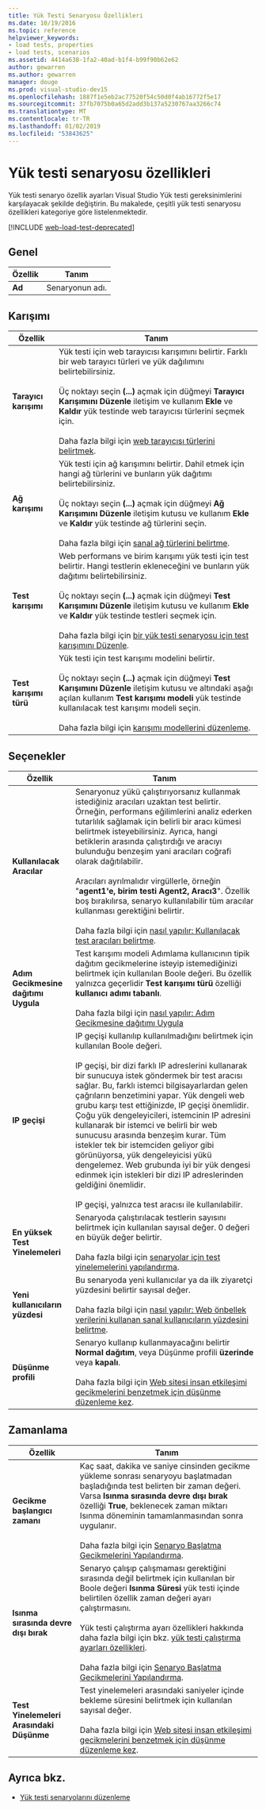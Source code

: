 ```yaml
---
title: Yük Testi Senaryosu Özellikleri
ms.date: 10/19/2016
ms.topic: reference
helpviewer_keywords:
- load tests, properties
- load tests, scenarios
ms.assetid: 4414a638-1fa2-40ad-b1f4-b99f90b62e62
author: gewarren
ms.author: gewarren
manager: douge
ms.prod: visual-studio-dev15
ms.openlocfilehash: 1887f1e5eb2ac77520f54c50d0f4ab16772f5e17
ms.sourcegitcommit: 37fb7075b0a65d2add3b137a5230767aa3266c74
ms.translationtype: MT
ms.contentlocale: tr-TR
ms.lasthandoff: 01/02/2019
ms.locfileid: "53843625"
---
```

# <a name="load-test-scenario-properties"></a>Yük testi senaryosu özellikleri

Yük testi senaryo özellik ayarları Visual Studio Yük testi gereksinimlerini karşılayacak şekilde değiştirin. Bu makalede, çeşitli yük testi senaryosu özellikleri kategoriye göre listelenmektedir.

[!INCLUDE [web-load-test-deprecated](includes/web-load-test-deprecated.md)]

## <a name="general"></a>Genel

|Özellik|Tanım|
|-|----------------|
|**Ad**|Senaryonun adı.|

## <a name="mix"></a>Karışımı

|Özellik|Tanım|
|-|----------------|
|**Tarayıcı karışımı**|Yük testi için web tarayıcısı karışımını belirtir. Farklı bir web tarayıcı türleri ve yük dağılımını belirtebilirsiniz.<br /><br />Üç noktayı seçin **(...)**  açmak için düğmeyi **Tarayıcı Karışımını Düzenle** iletişim ve kullanım **Ekle** ve **Kaldır** yük testinde web tarayıcısı türlerini seçmek için.<br /><br />Daha fazla bilgi için [web tarayıcısı türlerini belirtmek](../test/edit-the-test-mix-to-specify-which-web-browsers-types-in-a-load-test-scenario.md).|
|**Ağ karışımı**|Yük testi için ağ karışımını belirtir. Dahil etmek için hangi ağ türlerini ve bunların yük dağıtımı belirtebilirsiniz.<br /><br />Üç noktayı seçin **(...)**  açmak için düğmeyi **Ağ Karışımını Düzenle** iletişim kutusu ve kullanım **Ekle** ve **Kaldır** yük testinde ağ türlerini seçin.<br /><br />Daha fazla bilgi için [sanal ağ türlerini belirtme](../test/specify-virtual-network-types-in-a-load-test-scenario.md).|
|**Test karışımı**|Web performans ve birim karışımı yük testi için test belirtir. Hangi testlerin ekleneceğini ve bunların yük dağıtımı belirtebilirsiniz.<br /><br />Üç noktayı seçin **(...)**  açmak için düğmeyi **Test Karışımını Düzenle** iletişim kutusu ve kullanım **Ekle** ve **Kaldır** yük testinde testleri seçmek için.<br /><br />Daha fazla bilgi için [bir yük testi senaryosu için test karışımını Düzenle](../test/edit-the-test-mix-to-specify-which-web-browsers-types-in-a-load-test-scenario.md).|
|**Test karışımı türü**|Yük testi için test karışımı modelini belirtir.<br /><br />Üç noktayı seçin **(...)**  açmak için düğmeyi **Test Karışımını Düzenle** iletişim kutusu ve altındaki aşağı açılan kullanım **Test karışımı modeli** yük testinde kullanılacak test karışımı modeli seçin.<br /><br />Daha fazla bilgi için [karışımı modellerini düzenleme](../test/edit-test-mix-models-to-specify-the-probability-of-a-virtual-user-running-a-test.md).|

## <a name="options"></a>Seçenekler

|Özellik|Tanım|
|-|----------------|
|**Kullanılacak Aracılar**|Senaryonuz yükü çalıştırıyorsanız kullanmak istediğiniz aracıları uzaktan test belirtir. Örneğin, performans eğilimlerini analiz ederken tutarlılık sağlamak için belirli bir aracı kümesi belirtmek isteyebilirsiniz. Ayrıca, hangi betiklerin arasında çalıştırdığı ve aracıyı bulunduğu benzeşim yani aracıları coğrafi olarak dağıtılabilir.<br /><br />Aracıları ayrılmalıdır virgüllerle, örneğin "**agent1'e, birim testi Agent2, Aracı3**". Özellik boş bırakılırsa, senaryo kullanılabilir tüm aracılar kullanması gerektiğini belirtir.<br /><br />Daha fazla bilgi için [nasıl yapılır: Kullanılacak test aracıları belirtme](../test/how-to-specify-test-agents-to-use-in-load-test-scenarios.md).|
|**Adım Gecikmesine dağıtımı Uygula**|Test karışımı modeli Adımlama kullanıcının tipik dağıtım gecikmelerine isteyip istemediğinizi belirtmek için kullanılan Boole değeri. Bu özellik yalnızca geçerlidir **Test karışımı türü** özelliği **kullanıcı adımı tabanlı**.<br /><br />Daha fazla bilgi için [nasıl yapılır: Adım Gecikmesine dağıtımı Uygula](../test/how-to-apply-distribution-to-pacing-delay-when-using-a-user-pace-test-mix-model.md)|
|**IP geçişi**|IP geçişi kullanılıp kullanılmadığını belirtmek için kullanılan Boole değeri.<br /><br />IP geçişi, bir dizi farklı IP adreslerini kullanarak bir sunucuya istek göndermek bir test aracısı sağlar. Bu, farklı istemci bilgisayarlardan gelen çağrıların benzetimini yapar. Yük dengeli web grubu karşı test ettiğinizde, IP geçişi önemlidir. Çoğu yük dengeleyicileri, istemcinin IP adresini kullanarak bir istemci ve belirli bir web sunucusu arasında benzeşim kurar. Tüm istekler tek bir istemciden geliyor gibi görünüyorsa, yük dengeleyicisi yükü dengelemez. Web grubunda iyi bir yük dengesi edinmek için istekleri bir dizi IP adreslerinden geldiğini önemlidir.<br /><br />IP geçişi, yalnızca test aracısı ile kullanılabilir.|
|**En yüksek Test Yinelemeleri**|Senaryoda çalıştırılacak testlerin sayısını belirtmek için kullanılan sayısal değer. 0 değeri en büyük değer belirtir.<br /><br />Daha fazla bilgi için [senaryolar için test yinelemelerini yapılandırma](../test/configure-test-iterations-in-a-load-test-scenario.md).|
|**Yeni kullanıcıların yüzdesi**|Bu senaryoda yeni kullanıcılar ya da ilk ziyaretçi yüzdesini belirtir sayısal değer.<br /><br />Daha fazla bilgi için [nasıl yapılır: Web önbellek verilerini kullanan sanal kullanıcıların yüzdesini belirtme](../test/how-to-specify-the-percentage-of-virtual-users-that-use-web-cache-data.md).|
|**Düşünme profili**|Senaryo kullanıp kullanmayacağını belirtir **Normal dağıtım**, veya Düşünme profili **üzerinde** veya **kapalı**.<br /><br />Daha fazla bilgi için [Web sitesi insan etkileşimi gecikmelerini benzetmek için düşünme düzenleme kez](../test/edit-think-times-in-load-test-scenarios.md).|

## <a name="timing"></a>Zamanlama

|Özellik|Tanım|
|-|----------------|
|**Gecikme başlangıcı zamanı**|Kaç saat, dakika ve saniye cinsinden gecikme yükleme sonrası senaryoyu başlatmadan başladığında test belirten bir zaman değeri. Varsa **Isınma sırasında devre dışı bırak** özelliği **True**, beklenecek zaman miktarı Isınma döneminin tamamlanmasından sonra uygulanır.<br /><br />Daha fazla bilgi için [Senaryo Başlatma Gecikmelerini Yapılandırma](../test/configure-scenario-start-delays.md).|
|**Isınma sırasında devre dışı bırak**|Senaryo çalışıp çalışmaması gerektiğini sırasında değil belirtmek için kullanılan bir Boole değeri **Isınma Süresi** yük testi içinde belirtilen özellik zaman değeri ayarı çalıştırmasını.<br /><br />Yük testi çalıştırma ayarı özellikleri hakkında daha fazla bilgi için bkz. [yük testi çalıştırma ayarları özellikleri](../test/load-test-run-settings-properties.md).<br /><br />Daha fazla bilgi için [Senaryo Başlatma Gecikmelerini Yapılandırma](../test/configure-scenario-start-delays.md).|
|**Test Yinelemeleri Arasındaki Düşünme**|Test yinelemeleri arasındaki saniyeler içinde bekleme süresini belirtmek için kullanılan sayısal değer.<br /><br />Daha fazla bilgi için [Web sitesi insan etkileşimi gecikmelerini benzetmek için düşünme düzenleme kez](../test/edit-think-times-in-load-test-scenarios.md).|

## <a name="see-also"></a>Ayrıca bkz.

- [Yük testi senaryolarını düzenleme](../test/edit-load-test-scenarios.md)